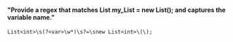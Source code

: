 #### "Provide a regex that matches List<int> my_List = new List<int>(); and captures the variable name."

`List<int>\s(?<var>\w*)\s?=\snew List<int>\(\);`
